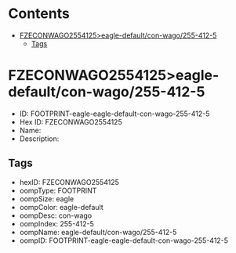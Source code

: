 



Contents
========

* [FZECONWAGO2554125>eagle-default/con-wago/255-412-5](#fzeconwago2554125eagle-defaultcon-wago255-412-5)
	* [Tags](#tags)

# FZECONWAGO2554125>eagle-default/con-wago/255-412-5

- ID: FOOTPRINT-eagle-eagle-default-con-wago-255-412-5
- Hex ID: FZECONWAGO2554125
- Name: 
- Description: 

## Tags

- hexID: FZECONWAGO2554125
- oompType: FOOTPRINT
- oompSize: eagle
- oompColor: eagle-default
- oompDesc: con-wago
- oompIndex: 255-412-5
- oompName: eagle-default/con-wago/255-412-5
- oompID: FOOTPRINT-eagle-eagle-default-con-wago-255-412-5
